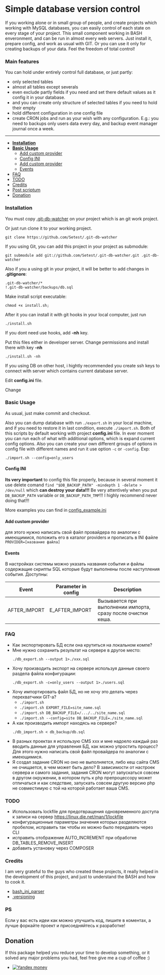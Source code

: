 Simple database version control
====================

If you working alone or in small group of people, and create projects which working
with MySQL databases, you can easily control of each state on every
stage of your project. This small component working in BASH enveronment, and can
be run in almost every web servers. Just install it, prepare config, and work as
usual with GIT. Or you can use it only for creating backups of your data. Feel the
freedom of total control!

### Main features

  You can hold under entirely control full database, or just partly:
  - only selected tables
  - almost all tables except severals
  - even exclude partly fields if you need and set there default values as it
    config it in your database.
  - and you can create only structure of selected tables if you need to hold their empty
  - hold different configuration in one config file
  - create CRON jobs and run as your wish with any configuration. E.g.: you need
    to backups only users data every day, and backup event manager journal once a week.

---

 - **[Installation](#installation)**
 - **[Basic Usage](#basic-usage)**
    - [Add custom provider](#add-custom-provider)
    - [Config INI](#config-ini)
    - [Add custom provider](#add-custom-provider)
    - [Events](#events)
 - [FAQ](#faq)
 - [TODO](#todo)
 - [Credits](#credits)
 - [Post scriptum](#ps)
 - [Donation](#donation)

### Installation

  You must copy [.git-db-watcher](https://github.com/Setest/.git-db-watcher) on your project
  which is an git work project.

  Or just run clone it to your working project.
  ```
  git clone https://github.com/Setest/.git-db-watcher
  ```

  If you using Git, you can add this project in your project as submodule:
  ```
  git submodule add git://github.com/Setest/.git-db-watcher.git .git-db-watcher
  ```

  Also if you a using git in your project, it will be better to add changes in **.gitignore**:
  ```
  .git-db-watcher/*
  !.git-db-watcher/backups/db.sql
  ```

  Make install script executable:
  ```
  chmod +x install.sh;
  ```

  After it you can install it with git hooks in your local computer, just run
  ```
  ./install.sh
  ```
  If you dont need use hooks, add **-nh** key.


  Put this files either in developer server. Change permissions and
  install there with key **-nh**
  ```
  ./install.sh -nh
  ```

  If you using DB on other host, i hightly recommended you create ssh keys to
  connect with server which contains current database server.

  Edit **config.ini** file.

  Change

### Basic Usage

  As usual, just make commit and checkout.

  Also you can dump database with run `./export.sh` in your local machine, and
  if you need to restore it in last condition, execute `./import.sh`. Both of this
  scripts by default working with project **config.ini** file. In ever moment you can run
  each of what with additional options, which is expand current config options.
  Also you can create your own different groups of options in config file with different names
  and run it use option `-c` or `-config`. Exp:
  ```
  ./import.sh --config=only_users
  ```

#### Config INI

  **Its very important** to config this file properly, because in several moment it
  use delete comand `find "$DB_BACKUP_PATH" -mindepth 1 -delete > /dev/null` which
  **can destroy your data!!!** Be very attentively when you put `DB_BACKUP_PATH` variable
  or `DB_BACKUP_PATH_TMP`!!! I highly recommend never doing that!!!

  More examples you can find in [config_example.ini](https://github.com/Setest/.git-db-watcher/blob/master/config_example.ini)

#### Add custom provider

для этого нужно написать свой файл провайдера по аналогии с имеющимися,
положить его в каталог providers и прописать в INI файле `PROVIDER=[название файла]`

#### Events

  В настройках системы можно указать названия события и файлы содержащие скрипты SQL
  которые будут выполнены после наступления события. Доступны:

  | Event        | Parameter in config | Description                                                  |
  |--------------|---------------------|--------------------------------------------------------------|
  | AFTER_IMPORT | E_AFTER_IMPORT      | Вызывается при выполнении импорта, сразу после очистки кеша. |

### FAQ

  - Как экспортировать БД если она крутиться на локальном компе?
  - Мне нужно сохранить результат на сервере в другое место:
    ```
    ./db_export.sh --output 1>./xxx.sql
    ```
  - Хочу производить экспорт на сервере используя данные своего раздела файла
    конфигурации:
    ```
    ./db_export.sh -с=only_users --output 1>./users.sql
    ```
  - Хочу импортировать файл БД, но не хочу это делать через перехватчики GIT-а?
      - ```./import.sh```
      - `./import.sh EXPORT_FILE=site_name.sql`
      - `./import.sh DB_BACKUP_FILE=/.../../site_name.sql`
      - `./import.sh --config=site DB_BACKUP_FILE=./site_name.sql`
  - A как производить импорт находясь на сервере?
    ```
    ./db_import.sh < db_backup/db.sql
    ```
  - В разных проектах я использую CMS xxx и мне надоело каждый раз вводить данные
    для управления БД, как можно упростить процесс?
      Для этого нужно написать свой файл провайдера по аналогии с имеющимися.
  - Я создал задание CRON но оно не выполняется, либо кеш сайта CMS не очищается,
    в чем может быть дело?
    В зависимости от настроек сервера и самого задания, задания CRON могут запускаться
    совсем в другом окружении, в котором путь к php препроцессору может отличаться
    и как следствие, запускать совсем другую версию php не совместимую с той
    на которой работает ваша CMS.

### TODO

  * Использовать lockfile для предотвращения одновременного доступа к записи на сервер
    https://linux.die.net/man/1/lockfile
  * конфигурационные параметры значения которых разделяются пробелом, исправить так
    чтобы их можно было передавать через CLI
  * исправить отображение AUTO_INCREMENT при обработке DB_TABLES_REMOVE_INSERT
  * добавить установку через COMPOSER


### Credits

  I am very grateful to the guys who created these projects, it really helped in
  the development of this project, and just to understand the BASH and how to cook it.

  * [bash_ini_parser](https://github.com/albfan/bash-ini-parser/)
  * [.versioning](https://github.com/evandrocoan/.versioning/)


### PS

  Если у вас есть идеи как можно улучшить код, пишите в коментах, а лучше форкайте
  проект и присоедняйтесь к разработке!


## Donation

If this package helped you reduce your time to develop something, or it solved any major problems you had, feel free give me a cup of coffee :)

 - [![Yandex money](https://img.shields.io/badge/Yandex-donate-yellow.svg)](https://money.yandex.ru/to/410011611678383?default-sum=200)
